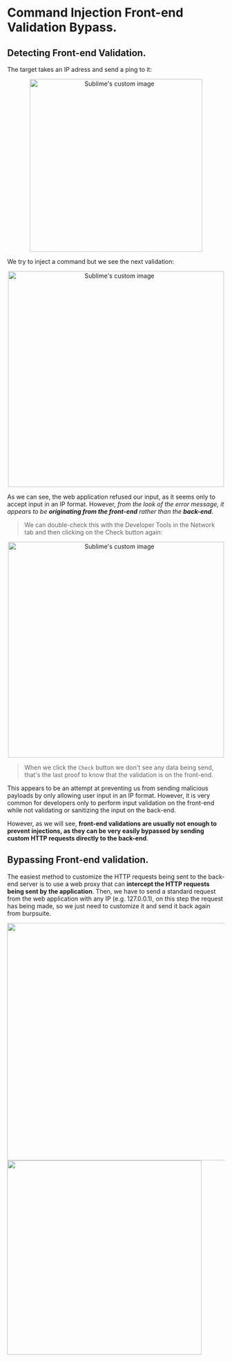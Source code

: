 # Command Injection Front-end Validation Bypass.
## Detecting Front-end Validation.
The target takes an IP adress and send a ping to it:

<p align="center">
  <img src="https://github.com/alejandro-pentest/Hacking-Web/assets/161533623/edcbbf86-d416-4f6b-9651-1f3063f6dd98" width="400" alt="Sublime's custom image"/>
</p>
We try to inject a command but we see the next validation: 


<p align="center">
  <img src="https://github.com/alejandro-pentest/Hacking-Web/assets/161533623/94a922d9-8820-4293-9b39-164751b5cbdf" width="500" alt="Sublime's custom image"/>
</p>




As we can see, the web application refused our input, as it seems only to accept input in an IP format. However, _from the look of the error message, it appears to be __originating from the front-end__ rather than the __back-end___.
> We can double-check this with the Developer Tools in the Network tab and then clicking on the Check button again:

<p align="center">
  <img src="https://github.com/alejandro-pentest/Hacking-Web/assets/161533623/8319164e-048d-4c75-9cdd-54a2c041b7d9" width="500" alt="Sublime's custom image"/>
</p>

> When we click the `Check` button we don't see any data being send, that's the last proof to know that the validation is on the front-end.

This appears to be an attempt at preventing us from sending malicious payloads by only allowing user input in an IP format. However, it is very common for developers only to perform input validation on the front-end while not validating or sanitizing the input on the back-end.

However, as we will see, __front-end validations are usually not enough to prevent injections, as they can be very easily bypassed by sending custom HTTP requests directly to the back-end__.


## Bypassing Front-end validation.
The easiest method to customize the HTTP requests being sent to the back-end server is to use a web proxy that can __intercept the HTTP requests being sent by the application__. 
Then, we have to send a standard request from the web application with any IP (e.g. 127.0.0.1), on this step the request has being made, so we just need to customize it and send it back again from burpsuite.


<img src="https://github.com/alejandro-pentest/Hacking-Web/assets/161533623/0ad71c01-6158-4f24-9279-3368a41b5422" width="550">
<img src="https://github.com/alejandro-pentest/Hacking-Web/assets/161533623/666330b0-0b5d-439d-9042-5c99d6010faa" width="450">





